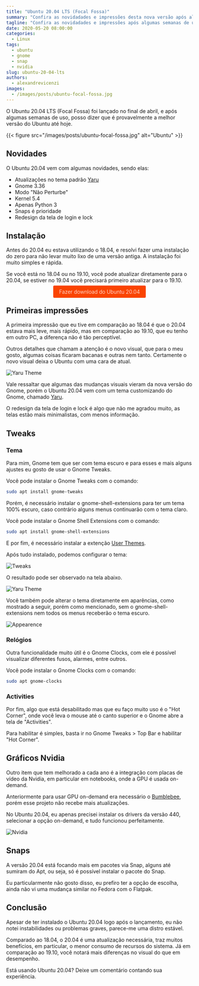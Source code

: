 ```yaml
---
title: "Ubuntu 20.04 LTS (Focal Fossa)"
summary: "Confira as novidadades e impressões desta nova versão após algumas semanas de uso."
tagline: "Confira as novidadades e impressões após algumas semanas de uso"
date: 2020-05-20 08:00:00
categories:
  - Linux
tags:
  - ubuntu
  - gnome
  - snap
  - nvidia
slug: ubuntu-20-04-lts
authors:
  - alexandrevicenzi
images:
  - /images/posts/ubuntu-focal-fossa.jpg
---
```


O Ubuntu 20.04 LTS (Focal Fossa) foi lançado no final de abril, e após algumas semanas de uso, posso dizer que é provavelmente a melhor versão do Ubuntu até hoje.

{{< figure src="/images/posts/ubuntu-focal-fossa.jpg" alt="Ubuntu" >}}

## Novidades

O Ubuntu 20.04 vem com algumas novidades, sendo elas:

* Atualizações no tema padrão [Yaru](https://github.com/ubuntu/yaru)
* Gnome 3.36
* Modo "Não Perturbe"
* Kernel 5.4
* Apenas Python 3
* Snaps é prioridade
* Redesign da tela de login e lock

## Instalação

Antes do 20.04 eu estava utilizando o 18.04, e resolvi fazer uma instalação do zero para não levar muito lixo de uma versão antiga. A instalação foi muito simples e rápida.

Se você está no 18.04 ou no 19.10, você pode atualizar diretamente para o 20.04, se estiver no 19.04 você precisará primeiro atualizar para o 19.10.

<p style="text-align: center;">
<a style="background: #fa4400; color: #fff; border-radius: 3px; padding: 0.5rem 1rem; font-weight: 300; text-decoration: none;"
   href="https://ubuntu.com/download/desktop/thank-you?version=20.04&amp;architecture=amd64"
   target="_blank">Fazer download do Ubuntu 20.04</a>
</p>

## Primeiras impressões

A primeira impressão que eu tive em comparação ao 18.04 é que o 20.04 estava mais leve, mais rápido, mas em comparação ao 19.10, que eu tenho em outro PC, a diferença não é tão perceptível.

Outros detalhes que chamam a atenção é o novo visual, que para o meu gosto, algumas coisas ficaram bacanas e outras nem tanto. Certamente o novo visual deixa o Ubuntu com uma cara de atual.

![Yaru Theme](/images/posts/ubuntu-20-yaru-theme.png)

Vale ressaltar que algumas das mudanças visuais vieram da nova versão do Gnome, porém o Ubuntu 20.04 vem com um tema customizando do Gnome, chamado [Yaru](https://github.com/ubuntu/yaru).

O redesign da tela de login e lock é algo que não me agradou muito, as telas estão mais minimalistas, com menos informação.

## Tweaks

### Tema

Para mim, Gnome tem que ser com tema escuro e para esses e mais alguns ajustes eu gosto de usar o Gnome Tweaks.

Você pode instalar o Gnome Tweaks com o comando:

```sh
sudo apt install gnome-tweaks
```

Porém, é necessário instalar o gnome-shell-extensions para ter um tema 100% escuro, caso contrário alguns menus continuarão com o tema claro.

Você pode instalar o Gnome Shell Extensions com o comando:

```sh
sudo apt install gnome-shell-extensions
```

E por fim, é necessário instalar a extenção [User Themes](https://extensions.gnome.org/extension/19/user-themes/).

Após tudo instalado, podemos configurar o tema:

![Tweaks](/images/posts/ubuntu-20-tweaks.png)

O resultado pode ser observado na tela abaixo.

![Yaru Theme](/images/posts/ubuntu-20-yaru-theme-dark.png)

Você também pode alterar o tema diretamente em aparências, como mostrado a seguir, porém como mencionado, sem o gnome-shell-extensions nem todos os menus receberão o tema escuro.

![Appearence](/images/posts/ubuntu-20-themes.png)

### Relógios

Outra funcionalidade muito útil é o Gnome Clocks, com ele é possível visualizar diferentes fusos, alarmes, entre outros.

Você pode instalar o Gnome Clocks com o comando:

```sh
sudo apt gnome-clocks
```

### Activities

Por fim, algo que está desabilitado mas que eu faço muito uso é o "Hot Corner", onde você leva o mouse até o canto superior e o Gnome abre a tela de "Activities".

Para habilitar é simples, basta ir no Gnome Tweaks > Top Bar e habilitar "Hot Corner".

## Gráficos Nvidia

Outro item que tem melhorado a cada ano é a integração com placas de vídeo da Nvidia, em particular em notebooks, onde a GPU é usada on-demand.

Anteriormente para usar GPU on-demand era necessário o [Bumblebee](https://bumblebee-project.org/), porém esse projeto não recebe mais atualizações.

No Ubuntu 20.04, eu apenas precisei instalar os drivers da versão 440, selecionar a opção on-demand, e tudo funcionou perfeitamente.

![Nvidia](/images/posts/ubuntu-20-nvidia.png)

## Snaps

A versão 20.04 está focando mais em pacotes via Snap, alguns até sumiram do Apt, ou seja, só é possível instalar o pacote do Snap.

Eu particularmente não gosto disso, eu prefiro ter a opção de escolha, ainda não vi uma mudança similar no Fedora com o Flatpak.

## Conclusão

Apesar de ter instalado o Ubuntu 20.04 logo após o lançamento, eu não notei instabilidades ou problemas graves, parece-me uma distro estável.

Comparado ao 18.04, o 20.04 é uma atualização necessária, traz muitos benefícios, em particular, o menor consumo de recursos do sistema.
Já em comparação ao 19.10, você notará mais diferenças no visual do que em desempenho.

Está usando Ubuntu 20.04? Deixe um comentário contando sua experiência.
